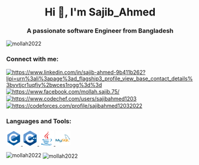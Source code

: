 <h1 align="center">Hi 👋, I'm Sajib_Ahmed</h1>
<h3 align="center">A passionate software Engineer from Bangladesh</h3>

<p align="left"> <img src="https://komarev.com/ghpvc/?username=mollah2022&label=Profile%20views&color=0e75b6&style=flat" alt="mollah2022" /> </p>

<h3 align="left">Connect with me:</h3>
<p align="left">
<a href="https://linkedin.com/in/https://www.linkedin.com/in/sajib-ahmed-9b411b262?lipi=urn%3ali%3apage%3ad_flagship3_profile_view_base_contact_details%3byvtjcr1uqfiy%2bwces1rogg%3d%3d" target="blank"><img align="center" src="https://raw.githubusercontent.com/rahuldkjain/github-profile-readme-generator/master/src/images/icons/Social/linked-in-alt.svg" alt="https://www.linkedin.com/in/sajib-ahmed-9b411b262?lipi=urn%3ali%3apage%3ad_flagship3_profile_view_base_contact_details%3byvtjcr1uqfiy%2bwces1rogg%3d%3d" height="30" width="40" /></a>
<a href="https://fb.com/https://www.facebook.com/mollah.sajib.75/" target="blank"><img align="center" src="https://raw.githubusercontent.com/rahuldkjain/github-profile-readme-generator/master/src/images/icons/Social/facebook.svg" alt="https://www.facebook.com/mollah.sajib.75/" height="30" width="40" /></a>
<a href="https://www.codechef.com/users/https://www.codechef.com/users/sajibahmed1203" target="blank"><img align="center" src="https://cdn.jsdelivr.net/npm/simple-icons@3.1.0/icons/codechef.svg" alt="https://www.codechef.com/users/sajibahmed1203" height="30" width="40" /></a>
<a href="https://codeforces.com/profile/https://codeforces.com/profile/sajibahmed12032022" target="blank"><img align="center" src="https://raw.githubusercontent.com/rahuldkjain/github-profile-readme-generator/master/src/images/icons/Social/codeforces.svg" alt="https://codeforces.com/profile/sajibahmed12032022" height="30" width="40" /></a>
</p>

<h3 align="left">Languages and Tools:</h3>
<p align="left"> <a href="https://www.cprogramming.com/" target="_blank" rel="noreferrer"> <img src="https://raw.githubusercontent.com/devicons/devicon/master/icons/c/c-original.svg" alt="c" width="40" height="40"/> </a> <a href="https://www.w3schools.com/cpp/" target="_blank" rel="noreferrer"> <img src="https://raw.githubusercontent.com/devicons/devicon/master/icons/cplusplus/cplusplus-original.svg" alt="cplusplus" width="40" height="40"/> </a> <a href="https://www.java.com" target="_blank" rel="noreferrer"> <img src="https://raw.githubusercontent.com/devicons/devicon/master/icons/java/java-original.svg" alt="java" width="40" height="40"/> </a> <a href="https://www.mysql.com/" target="_blank" rel="noreferrer"> <img src="https://raw.githubusercontent.com/devicons/devicon/master/icons/mysql/mysql-original-wordmark.svg" alt="mysql" width="40" height="40"/> </a> </p>

<p><img align="left" src="https://github-readme-stats.vercel.app/api/top-langs?username=mollah2022&show_icons=true&locale=en&layout=compact" alt="mollah2022" /></p>

<p>&nbsp;<img align="center" src="https://github-readme-stats.vercel.app/api?username=mollah2022&show_icons=true&locale=en" alt="mollah2022" /></p>
